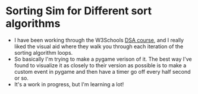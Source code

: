 # Sorting Sim for Different sort algorithms
- I have been working through the W3Schools [DSA course](https://www.w3schools.com/dsa/dsa_intro.php),
  and I really liked the visual aid where they walk you through each iteration of the sorting algorithm loops.
- So basically I'm trying to make a pygame verison of it. The best way I've found to visualize it as closely
  to their version as possible is to make a custom event in pygame and then have a timer go off every half second
  or so.
- It's a work in progress, but I'm learning a lot!
